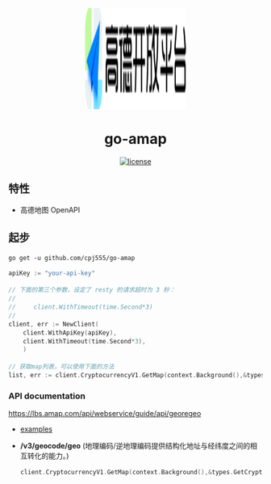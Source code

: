<p align="center">
  <a href="https://coinmarketcap.com/api/documentation/v1/">
    <img src="examples/amap.svg" width="200" height="200" alt="dodo-open">
  </a>
</p>

<div align="center">


# go-amap
  <a href="https://github.com/cpj555/go-amap/blob/main/LICENSE">
    <img src="https://img.shields.io/github/license/cpj555/go-amap" alt="license">
  </a>

</div>



## 特性

- 高德地图 OpenAPI


## 起步

```shell
go get -u github.com/cpj555/go-amap
```



```go
apiKey := "your-api-key"

// 下面的第三个参数，设定了 resty 的请求超时为 3 秒：
//
//     client.WithTimeout(time.Second*3)
//
client, err := NewClient(
	client.WithApiKey(apiKey), 
	client.WithTimeout(time.Second*3),
	)

// 获取map列表，可以使用下面的方法
list, err := client.CryptocurrencyV1.GetMap(context.Background(),&types.GetCryptocurrencyV1MapReq{Start: 1, Limit: 10})
```

### API documentation
https://lbs.amap.com/api/webservice/guide/api/georegeo

- [examples](examples/demo-setup)


* **/v3/geocode/geo** (地理编码/逆地理编码提供结构化地址与经纬度之间的相互转化的能力。)
  ```go
  client.CryptocurrencyV1.GetMap(context.Background(),&types.GetCryptocurrencyMapReq{Start: 1, Limit: 10})
  ```